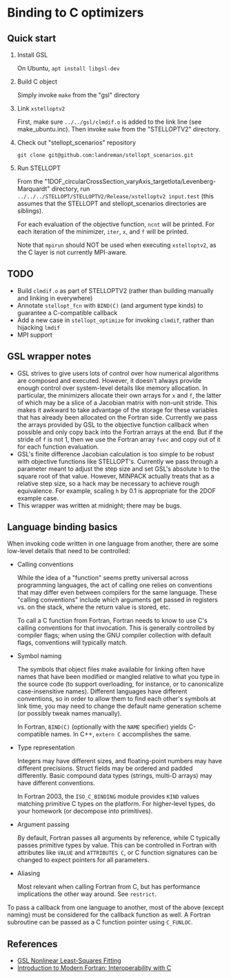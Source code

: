Binding to C optimizers
=======================

Quick start
-----------

1. Install GSL
   
   On Ubuntu, `apt install libgsl-dev`

2. Build C object
   
   Simply invoke `make` from the "gsl" directory

3. Link `xstelloptv2`
   
   First, make sure `../../gsl/clmdif.o` is added to the link line (see make\_ubuntu.inc).  Then invoke `make` from the "STELLOPTV2" directory.

4. Check out "stellopt\_scenarios" repository
   
   `git clone git@github.com:landreman/stellopt_scenarios.git`

5. Run STELLOPT
   
   From the "1DOF\_circularCrossSection\_varyAxis\_targetIota/Levenberg-Marquardt" directory, run `../../../STELLOPT/STELLOPTV2/Release/xstelloptv2 input.test` (this assumes that the STELLOPT and stellopt\_scenarios directories are siblings).
   
   For each evaluation of the objective function, `ncnt` will be printed.  For each iteration of the minimizer, `iter`, `x`, and `f` will be printed.
   
   Note that `mpirun` should NOT be used when executing `xstelloptv2`, as the C layer is not currently MPI-aware.

TODO
----

* Build `clmdif.o` as part of STELLOPTV2 (rather than building manually and linking in everywhere)
* Annotate `stellopt_fcn` with `BIND(C)` (and argument type kinds) to guarantee a C-compatible callback
* Add a new case in `stellopt_optimize` for invoking `clmdif`, rather than hijacking `lmdif`
* MPI support

GSL wrapper notes
-----------------

* GSL strives to give users lots of control over how numerical algorithms are composed and executed.  However, it doesn't always provide enough control over system-level details like memory allocation.  In particular, the minimizers allocate their own arrays for `x` and `f`, the latter of which may be a slice of a Jacobian matrix with non-unit stride.  This makes it awkward to take advantage of the storage for these variables that has already been allocated on the Fortran side.
  Currently we pass the arrays provided by GSL to the objective function callback when possible and only copy back into the Fortran arrays at the end.  But if the stride of `f` is not 1, then we use the Fortran array `fvec` and copy out of it for each function evaluation.
* GSL's finite difference Jacobian calculation is too simple to be robust with objective functions like STELLOPT's.  Currently we pass through a parameter meant to adjust the step size and set GSL's absolute `h` to the square root of that value.  However, MINPACK actually treats that as a relative step size, so a hack may be necessary to achieve rough equivalence.  For example, scaling `h` by 0.1 is appropriate for the 2DOF example case.
* This wrapper was written at midnight; there may be bugs.

Language binding basics
-----------------------

When invoking code written in one language from another, there are some low-level details that need to be controlled:

* Calling conventions
  
  While the idea of a "function" seems pretty universal across programming languages, the act of calling one relies on conventions that may differ even between compilers for the same language.  These "calling conventions" include which arguments get passed in registers vs. on the stack, where the return value is stored, etc.
  
  To call a C function from Fortran, Fortran needs to know to use C's calling conventions for that invocation.  This is generally controlled by compiler flags; when using the GNU compiler collection with default flags, conventions will typically match.

* Symbol naming
  
  The symbols that object files make available for linking often have names that have been modified or mangled relative to what you type in the source code (to support overloading, for instance, or to canonicalize case-insensitive names).  Different languages have different conventions, so in order to allow them to find each other's symbols at link time, you may need to change the default name generation scheme (or possibly tweak names manually).
  
  In Fortran, `BIND(C)` (optionally with the `NAME` specifier) yields C-compatible names.  In C++, `extern C` accomplishes the same.

* Type representation
  
  Integers may have different sizes, and floating-point numbers may have different precisions.  Struct fields may be ordered and padded differently.  Basic compound data types (strings, multi-D arrays) may have different conventions.
  
  In Fortran 2003, the `ISO_C_BINDING` module provides `KIND` values matching primitive C types on the platform.  For higher-level types, do your homework (or decompose into primitives).

* Argument passing
  
  By default, Fortran passes all arguments by reference, while C typically passes primitive types by value.  This can be controlled in Fortran with attributes like `VALUE` and `ATTRIBUTES C`, or C function signatures can be changed to expect pointers for all parameters.

* Aliasing
  
  Most relevant when calling Fortran from C, but has performance implications the other way around.  See `restrict`.

To pass a callback from one language to another, most of the above (except naming) must be considered for the callback function as well.  A Fortran subroutine can be passed as a C function pointer using `C_FUNLOC`.

References
----------

* [GSL Nonlinear Least-Squares Fitting](https://www.gnu.org/software/gsl/doc/html/nls.html)
* [Introduction to Modern Fortran: Interoperability with C](http://people.ds.cam.ac.uk/nmm1/Fortran/paper_14.pdf)

